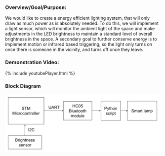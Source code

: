 ### Overview/Goal/Purpose:
We would like to create a energy efficient lighting system, that will only draw as much power as is absolutely needed. To do this, we will implement a light sensor, which will monitor the ambient light of the space and make adjustments in the LED brightness to maintain a standard level of overall brightness in the space. A secondary goal to further conserve energy is to implement motion or infrared based triggering, so the light only turns on once there is someone in the vicinity, and turns off once they leave.

### Demonstration Video:
{% include youtubePlayer.html %}


### Block Diagram
![Image](blockdiagram.png)
